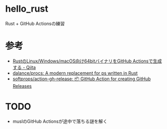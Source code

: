 # hello_rust

Rust + GitHub Actionsの練習


# 参考

- [RustのLinux/Windows/macOS向け64bitバイナリをGitHub Actionsで生成する - Qiita](https://qiita.com/dalance/items/66d97c252b8dd9c96c29)
- [dalance/procs: A modern replacement for ps written in Rust](https://github.com/dalance/procs)
- [softprops/action-gh-release: 📦 GitHub Action for creating GitHub Releases](https://github.com/softprops/action-gh-release)


# TODO

- muslのGitHub Actionsが途中で落ちる謎を解く
